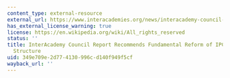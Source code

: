 ```yaml
---
content_type: external-resource
external_url: https://www.interacademies.org/news/interacademy-council-report-recommends-fundamental-reform-ipcc-management-structure
has_external_license_warning: true
license: https://en.wikipedia.org/wiki/All_rights_reserved
status: ''
title: InterAcademy Council Report Recommends Fundamental Reform of IPCC Management
  Structure
uid: 349e709e-2d77-4130-996c-d140f949f5cf
wayback_url: ''
---
```


